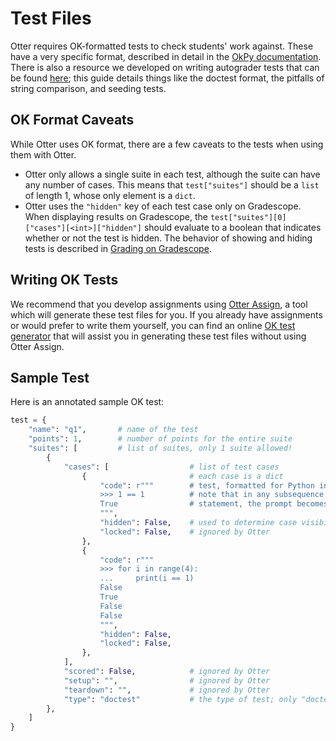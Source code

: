# Test Files

Otter requires OK-formatted tests to check students' work against. These have a very specific format, described in detail in the [OkPy documentation](https://okpy.github.io/documentation/client.html#ok-client-setup-ok-tests). There is also a resource we developed on writing autograder tests that can be found [here](https://autograder-tests.rtfd.io); this guide details things like the doctest format, the pitfalls of string comparison, and seeding tests.

## OK Format Caveats

While Otter uses OK format, there are a few caveats to the tests when using them with Otter.

* Otter only allows a single suite in each test, although the suite can have any number of cases. This means that `test["suites"]` should be a `list` of length 1, whose only element is a `dict`.
* Otter uses the `"hidden"` key of each test case only on Gradescope. When displaying results on Gradescope, the `test["suites"][0]["cases"][<int>]["hidden"]` should evaluate to a boolean that indicates whether or not the test is hidden. The behavior of showing and hiding tests is described in [Grading on Gradescope](otter_generate.md).

## Writing OK Tests

We recommend that you develop assignments using [Otter Assign](otter_assign.md), a tool which will generate these test files for you. If you already have assignments or would prefer to write them yourself, you can find an online [OK test generator](https://oktests.chrispyles.io) that will assist you in generating these test files without using Otter Assign.

## Sample Test

Here is an annotated sample OK test:

```python
test = {
    "name": "q1",       # name of the test
    "points": 1,        # number of points for the entire suite
    "suites": [         # list of suites, only 1 suite allowed!
        {
            "cases": [                  # list of test cases
                {                       # each case is a dict
                    "code": r"""        # test, formatted for Python interpreter
                    >>> 1 == 1          # note that in any subsequence line of a multiline
                    True                # statement, the prompt becomes ... (see below)
                    """,
                    "hidden": False,    # used to determine case visibility on Gradescope
                    "locked": False,    # ignored by Otter
                }, 
                {
                    "code": r"""
                    >>> for i in range(4):
                    ...     print(i == 1)
                    False
                    True
                    False
                    False
                    """,
                    "hidden": False,
                    "locked": False,
                }, 
            ],
            "scored": False,            # ignored by Otter
            "setup": "",                # ignored by Otter
            "teardown": "",             # ignored by Otter
            "type": "doctest"           # the type of test; only "doctest" allowed
        },
    ]
}
```
